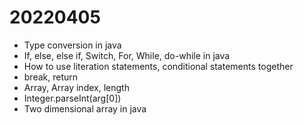 # 20220405

- Type conversion in java
- If, else, else if, Switch, For, While, do-while in java
- How to use literation statements, conditional statements together
- break, return
- Array,  Array index, length
- Integer.parseInt(arg[0])
- Two dimensional array in java
